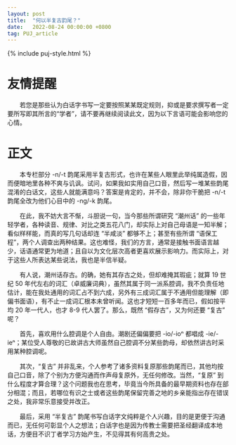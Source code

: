 ```yaml
---
layout: post
title:  "何以半复古韵尾？"
date:   2022-08-24 00:00:00 +0800
tag: PUJ_article
---
```


{% include puj-style.html %}

# 友情提醒

&emsp;&emsp;若您是那些认为白话字书写一定要按照某某既定规则，抑或是要求撰写者一定要所写即其所言的“学者”，请不要再继续阅读此文，因为以下言语可能会影响您的心情。

# 正文

&emsp;&emsp;本专栏部分 -n/-t 韵尾采用半复古形式，也许在某些人眼里此举纯属造假，因而便暗地里各种不爽与讥讽。试问，如果我如实用自己口音，然后写一堆某些韵尾混淆的白话文，这些人就能满意吗？答案是肯定的，并不会，除非你干脆把 -n/-t 韵尾全改为他们心目中的 -ng/-k 韵尾。

&emsp;&emsp;在此，我不妨大言不惭，斗胆说一句，当今那些所谓研究 “潮州话” 的一些年轻学者，各种读音、规律、对比之类五花八门，却实际上对自己母语是一知半解；看似样样能，而真的写几句话却连 “半咸淡” 都够不上；甚至有些所谓 “语保工程”，两个人调查出两种结果。这也难怪，我们的方言，通常是接触书面语言越少，话语通常更为地道；且自以为文化层次高者更喜欢展示影响力。而实际上，对于这些人所表达某些说法，我也是半信半疑。

&emsp;&emsp;有人说，潮州话存古。的确，她有其存古之处，但却难掩其瑕疵；就算 19 世纪 50 年代左右的词汇（卓威廉词典），虽然其属于同一派系腔调，我不负责任地估计，能在我处通用的词汇占不到六成，另外有三成词汇属于不通用但能理解（即偏书面语），有不止一成词汇根本未曾听闻。这也才短短一百多年而已，假如按平均 20 年一代人，也才 8-9 代人罢了。那么，既然 “假存古”，又为何还要 “复古” 呢？

&emsp;&emsp;首先，喜欢用什么腔调是个人自由。潮剧还偏偏要把 -io/-ioⁿ 都唱成 -ie/-ieⁿ；某位受人尊敬的已故讲古大师虽然自己腔调不分某些韵母，却依然讲古时采用某种腔调呢。

&emsp;&emsp;其次，“复古” 并非乱来，个人参考了诸多资料复原那些韵尾而已，其他均按自己口音，除了个别为方便沟通而作声母复原外，无任何修改。当然，“复原” 到什么程度才算合理？这个问题我也在思考，毕竟当今所具备的最早期资料也存在部分相混；而且，若哪位有识之士或者这些韵尾保留完善之地的乡亲能指出存在错误之处，我非常乐意接受并改正。

&emsp;&emsp;最后，采用 “半复古” 韵尾书写白话字文纯粹是个人兴趣，目的是更便于沟通而已，无任何可彰显个人之想法；白话字也是因为传教士需要把圣经翻译成本地话，方便目不识丁者学习方始产生，不见得其有何高贵之处。
